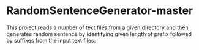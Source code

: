 # RandomSentenceGenerator-master
 This project reads a number of text files from a given directory and then generates random sentence by identifying given length of prefix followed by suffixes from the input text files.
